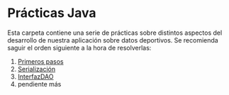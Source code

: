 # Prácticas Java

Esta carpeta contiene una serie de prácticas sobre distintos aspectos del desarrollo de nuestra aplicación sobre datos deportivos. Se recomienda saguir el orden siguiente a la hora de resolverlas:
1. [Primeros pasos](https://github.com/DptoSIC/DatosDeportivos/blob/master/practicas/Java/primerosPasos.MD#primeros-pasos)
1. [Serialización](https://github.com/DptoSIC/DatosDeportivos/blob/master/practicas/Java/serializacion.MD#serializaci%C3%B3n)
1. [InterfazDAO](https://github.com/DptoSIC/DatosDeportivos/blob/master/practicas/Java/interfazDAO.MD#interfaz-dao)
1. pendiente más
